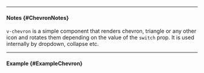 ___

#### Notes {#ChevronNotes}

`v-chevron` is a simple component that renders chevron, triangle or any other icon and rotates them depending on the value of the `switch` prop. It is used internally by dropdown, collapse etc.

---

#### Example {#ExampleChevron}

<example name="ExampleChevron"></example>
